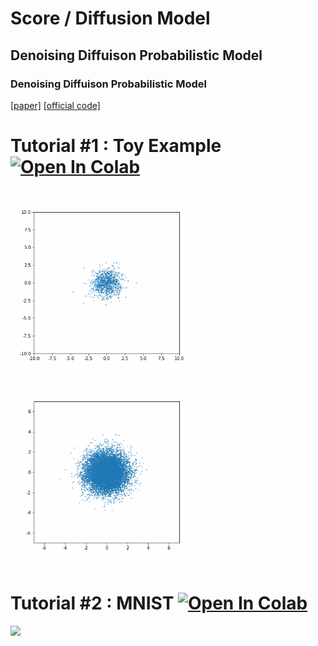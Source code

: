 # Score / Diffusion Model


## Denoising Diffuison Probabilistic Model
### Denoising Diffuison Probabilistic Model
[[paper]](https://arxiv.org/pdf/2006.11239.pdf) [[official code]](https://github.com/hojonathanho/diffusion)

# Tutorial #1 : Toy Example [![Open In Colab](https://colab.research.google.com/assets/colab-badge.svg)](https://colab.research.google.com/github/JeongJiHeon/ScoreDiffusionModel/blob/add-DDPM/DDPM/DDPM_example.ipynb) 
<div>

<img width="300" src="https://github.com/JeongJiHeon/ScoreDiffusionModel/blob/add-DDPM/DDPM/figure/ddpm_toy.gif">
<img width="300" src="https://github.com/JeongJiHeon/ScoreDiffusionModel/blob/main/DDPM/figure/ddpm_toy2.gif">



# Tutorial #2 : MNIST [![Open In Colab](https://colab.research.google.com/assets/colab-badge.svg)](https://colab.research.google.com/github/JeongJiHeon/ScoreDiffusionModel/blob/main/NCSN/NCSN_MNIST.ipynb) 

<img width="500" src="https://github.com/JeongJiHeon/ScoreDiffusionModel/blob/main/DDPM/figure/ddpm_mnist.gif">



